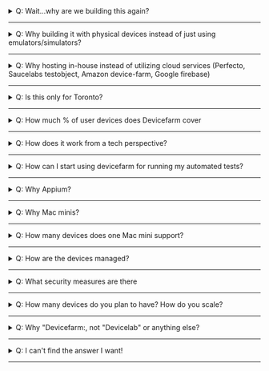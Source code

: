 <details><summary>Q: Wait...why are we building this again?</summary><p> 
        
Check out the [Why](devicefarm.md#why) section

</p></details>

---

<details><summary>Q: Why building it with physical devices instead of just using emulators/simulators?</summary><p> 

Let's look at the following points

1.  **Customers**: Do our customers use emulators or physical devices? We should test under real usage conditions which cannot always be provided by emulators and simulators. 
2.  **Limitations**: Emulators are often inferior in performance because they need to mimic the hardware + software layer, making them slower to use than real devices. Simulators, while faster, as it only mimics the software layer, might behave different than what real devices do. Here's a complete [showdown][Real vs simulator and emulator] of such debate.
3.  **Inventory**: As a Telecom, we can easily access a lot of devices with data plans loaded, in fact we have 2 full drawers in TOR and VAN with testing devices, but they are not well known to team members, especially new team members. The tracking of those drawers is also poor, we often have devices missing as they are not properly logged. With Devicefarm, it(will) serves as a centralized inventory for teams to access the physical devices for testing purposes.
4.  **Visual effects**: Having the real devices easily visible in the office, flashing and showing products built (by running automated tests), has higher visual impact to promote mobile testing than emulators and simulators running on one's computer. 
5.  **It's just cooler** Don't you think?

</p></details>

---

<details><summary>Q: Why hosting in-house instead of utilizing cloud services (Perfecto, Saucelabs testobject, Amazon device-farm, Google firebase)</summary><p> 
        
1.   Resources: As mentioned in the previous question, we are a telecom, we have good access to physical devices. (We already have lots of devices in both [Toronto](https://podio.com/teluscom/uet-8mxsl9/apps/device-shelf) and [Vancouver](https://docs.google.com/document/d/1imE-Q3JGlJBLPMDJ9Cx4quES7NVos2avCZNr73t15yQ) Why not take advantage of such by building on top of what we have?
2.   Pricing, we cannot justify spending 300k per year on a hosted device lab just yet, without proving value and defining long-term scaling strategy.

</p></details>

---

<details><summary>Q: Is this only for Toronto?</summary><p> 
        
It will be in both TOR and VAN.

We are currently piloting in TOR to promote the concept, gather feedback and make sure it provides value for teams. Once we have a good turnout, it will be much easier to obtain backing to establish devicefarm in Vancouver as well.

**Follow up Q:**

If it's currently only in TOR, how can VAN use it?

A: Aside from the manual use cases such as sync browsing and physically testing with the devices, all other functionalities can be performed remotely (e.g: web or native app automation). 

There's also a [live stream][Nest stream] broadcasting the wall mount 24/7 (for access, join #devicefarm on Slack)

</p></details>

---

<details><summary>Q: How much % of user devices does Devicefarm cover</summary><p> 
        

Currently(08/17) with the 14 devices, ~ 70% based on [Top 25 mobile devices card in DOMO][Top 25 device]

</p></details>

---

<details><summary>Q: How does it work from a tech perspective?</summary><p> 
        
Long story short: Mac minis power devices as Appium nodes, connects to a Selenium grid/server, which handles requests and delegate to nodes based on desired capabilities.

</p></details>

---

<details><summary>Q: How can I start using devicefarm for running my automated tests?</summary><p> 
        
For web automation, if you are using Nightwatch.js, or you are still on the Ruby/Cucumber automation stack that we had previously implemented(yes it's still supported), then you are in luck! You can point to the Selenium server dedicated for devicefarm in your Selenium config. Where is this Selenium server you ask? Checkout our [starter-kit:e2e devicefarm config](https://github.com/telusdigital/telus-isomorphic-starter-kit/blob/master/e2e/nightwatch.devicefarm.conf.js#L42)!

</p></details>

---

<details><summary>Q: Why Appium?</summary><p> 
        
- Open source 
- Supports both iOS and Android native or hybrid
- Most popular in market = higher chance support
- Good [documentation](http://appium.io/slate/en/master/?javascript#)
- Easily integrated with Selenium, the concepts(such as desired capabilities) are easily understood by folks with Selenium experience, which most testers have

</p></details>

---

<details><summary>Q: Why Mac minis?</summary><p> 
        
- iOS automation needs macOS (the operating system that Macs runs)
- Mac minis are the cheapest among all Mac machines

</p></details>

---

<details><summary>Q: How many devices does one Mac mini support?</summary><p> 
        
Currently: 4

Reason being: Each mini has 4 USB slots, and we want to avoid using USB adapters to plug in more, which will introduce performance impact

FYI [Perfecto][Perfecto] (who specializes in physical device testing) recommends 2 devices per server for performance optimization. We will start with 4 and gauge the performance as we go along.

</p></details>

---

<details><summary>Q: How are the devices managed?</summary><p> 
        
-  Software layer: For a short-term strategy, we currently just use selenium grid's console, as well as some shell scripts to manage the devices.  For a long term strategy, a proper MDM (mobile device management) system [needs to be established](https://github.com/telusdigital/farmville/issues/18).

-   Hardware / infrastructure: Currently manually managed

</p></details>

---

<details><summary>Q: What security measures are there</summary><p> 

For hardware:

1.  The devices are secured by leveraging [Shopguard's][Shopguard] locking unit which is also used in TELUS stores, these units are connected to a central alarm so that if any of the devices is detached, or any of the cables is cut, the alarm will go off. 

2.  The Mac minis are secured inside a lockable area in the wall mount / fixture

3.  We have a [Nestcam][Nestcam] monitoring the wall fixture 24/7, with live streaming and video history capabilities.

For software:

1.  The Selenium server will be accessed via API tokens (WIP) much like how Saucelab's API endpoint functions.

</p></details>

---

<details><summary>Q: How many devices do you plan to have? How do you scale?</summary><p> 
        
To start, we will have around 16-24 devices on the wall fixture (phase 1), once we prove out the value and identify the need, we can either 

1.  Go to phase 2 to craft out the [device cabinet](https://drive.google.com/open?id=0B-bqF6r0I5YgVFIxR3RxYjNpZDBhejZBSXRjS09MWHZzcUJF), which will host around 50-60 devices. 
2.  Seek out cloud services (Saucelabs's Testobject, Perfecto, Amazon devicefarm, Google firebase, etc) as a long term scaling strategy. As in-house hosting might not be maintainable or cost-effective.

</p></details>

---

<details><summary>Q: Why "Devicefarm:, not "Devicelab" or anything else?</summary><p> 
        
The rationale is that a farm can be "grown" or scaled up, whereas a lab is perceived as a confined space and a static image, a farm can be nurtured by the inspiration of its farmers (us all) where as a lab is more of a ... ok I can't BS any longer, it really doesn't matter so call it whatever you like.

</p></details>

---

<details><summary>Q: I can't find the answer I want!</summary><p> 
        
-    Ask in #devicefarm on Slack
-    Contact @Nintendot / Slack: @benexpress / Email: ben.chen@telus.com
-    Contact @telusdigital/digital-farmers 


</p></details>

---


[Top 25 device]: https://telus.domo.com/page/1401343950/kpis/details/646456757

[Shopguard]: http://shopguard.com/

[Nestcam]: https://nest.com/ca/cameras/nest-cam-indoor/overview/

[Nest stream]: https://video.nest.com/live/VujA91jdFd

[Perfecto]: https://www.perfectomobile.com/

[Real vs simulator and emulator]: https://www.guru99.com/real-device-vs-emulator-testing-ultimate-showdown.html
